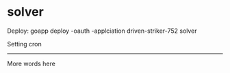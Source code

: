 solver
======
Deploy:
goapp deploy -oauth -applciation driven-striker-752 solver


Setting cron
***
More words here

